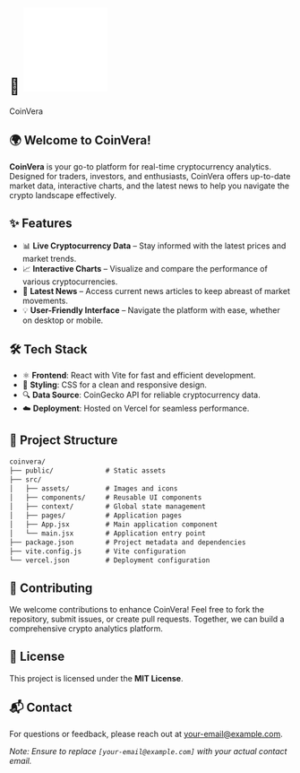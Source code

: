 # 🚀 <img src='public/logo.png' alt='CoinVera Logo' width='150' height='150'>
 CoinVera
 
## 🌍 Welcome to CoinVera!

**CoinVera** is your go-to platform for real-time cryptocurrency analytics. Designed for traders, investors, and enthusiasts, CoinVera offers up-to-date market data, interactive charts, and the latest news to help you navigate the crypto landscape effectively.

## ✨ Features

- 📊 **Live Cryptocurrency Data** – Stay informed with the latest prices and market trends.
- 📈 **Interactive Charts** – Visualize and compare the performance of various cryptocurrencies.
- 📰 **Latest News** – Access current news articles to keep abreast of market movements.
- 💡 **User-Friendly Interface** – Navigate the platform with ease, whether on desktop or mobile.

## 🛠️ Tech Stack

- ⚛️ **Frontend**: React with Vite for fast and efficient development.
- 🎨 **Styling**: CSS for a clean and responsive design.
- 🔍 **Data Source**: CoinGecko API for reliable cryptocurrency data.
- ☁️ **Deployment**: Hosted on Vercel for seamless performance.

## 📂 Project Structure

```
coinvera/
├── public/             # Static assets
├── src/
│   ├── assets/         # Images and icons
│   ├── components/     # Reusable UI components
│   ├── context/        # Global state management
│   ├── pages/          # Application pages
│   ├── App.jsx         # Main application component
│   └── main.jsx        # Application entry point
├── package.json        # Project metadata and dependencies
├── vite.config.js      # Vite configuration
└── vercel.json         # Deployment configuration
```

## 🤝 Contributing

We welcome contributions to enhance CoinVera! Feel free to fork the repository, submit issues, or create pull requests. Together, we can build a comprehensive crypto analytics platform.

## 📜 License

This project is licensed under the **MIT License**.

## 📬 Contact

For questions or feedback, please reach out at [your-email@example.com](mailto:your-email@example.com).

*Note: Ensure to replace `[your-email@example.com]` with your actual contact email.*

